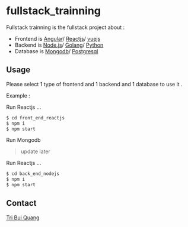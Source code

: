 # fullstack_trainning

Fullstack trainning is the fullstack project about :
 - Frontend is [Angular](https://angular.io/)/ [Reactjs](https://reactjs.org/)/ [vuejs](https://vuejs.org/) 
 - Backend is [Node.js](https://nodejs.org/)/ [Golang](https://golang.org/)/ [Python](https://www.python.org/)
 - Database is [Mongodb](https://www.mongodb.com/)/ [Postgresql](https://www.postgresql.org/)

## Usage

Please select 1 type of frontend and 1 backend and 1 database to use it .

Example :

Run Reactjs ...
```sh
$ cd front_end_reactjs
$ npm i
$ npm start
```

Run Mongodb
> update later

Run Reactjs ...
```sh
$ cd back_end_nodejs
$ npm i
$ npm start
```

## Contact 
[Tri Bui Quang](https://github.com/TriBuiQuang)
